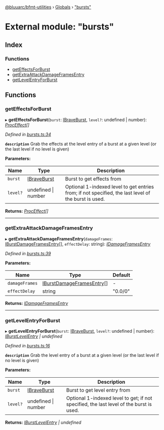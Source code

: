 [@bluuarc/bfmt-utilities](../README.md) › [Globals](../globals.md) › ["bursts"](_bursts_.md)

# External module: "bursts"

## Index

### Functions

* [getEffectsForBurst](_bursts_.md#geteffectsforburst)
* [getExtraAttackDamageFramesEntry](_bursts_.md#getextraattackdamageframesentry)
* [getLevelEntryForBurst](_bursts_.md#getlevelentryforburst)

## Functions

###  getEffectsForBurst

▸ **getEffectsForBurst**(`burst`: [IBraveBurst](../interfaces/_datamine_types_.ibraveburst.md), `level?`: undefined | number): *[ProcEffect](_datamine_types_.md#proceffect)[]*

*Defined in [bursts.ts:34](https://github.com/BluuArc/bfmt-utilities/blob/c1a63e5/src/bursts.ts#L34)*

**`description`** Grab the effects at the level entry of a burst at a given level (or the last level if no level is given)

**Parameters:**

Name | Type | Description |
------ | ------ | ------ |
`burst` | [IBraveBurst](../interfaces/_datamine_types_.ibraveburst.md) | Burst to get effects from |
`level?` | undefined &#124; number | Optional 1-indexed level to get entries from; if not specified, the last level of the burst is used.  |

**Returns:** *[ProcEffect](_datamine_types_.md#proceffect)[]*

___

###  getExtraAttackDamageFramesEntry

▸ **getExtraAttackDamageFramesEntry**(`damageFrames`: [IBurstDamageFramesEntry](../interfaces/_datamine_types_.iburstdamageframesentry.md)[], `effectDelay`: string): *[IDamageFramesEntry](../interfaces/_datamine_types_.idamageframesentry.md)*

*Defined in [bursts.ts:39](https://github.com/BluuArc/bfmt-utilities/blob/c1a63e5/src/bursts.ts#L39)*

**Parameters:**

Name | Type | Default |
------ | ------ | ------ |
`damageFrames` | [IBurstDamageFramesEntry](../interfaces/_datamine_types_.iburstdamageframesentry.md)[] | - |
`effectDelay` | string | "0.0/0" |

**Returns:** *[IDamageFramesEntry](../interfaces/_datamine_types_.idamageframesentry.md)*

___

###  getLevelEntryForBurst

▸ **getLevelEntryForBurst**(`burst`: [IBraveBurst](../interfaces/_datamine_types_.ibraveburst.md), `level?`: undefined | number): *[IBurstLevelEntry](../interfaces/_datamine_types_.iburstlevelentry.md) | undefined*

*Defined in [bursts.ts:16](https://github.com/BluuArc/bfmt-utilities/blob/c1a63e5/src/bursts.ts#L16)*

**`description`** Grab the level entry of a burst at a given level (or the last level if no level is given)

**Parameters:**

Name | Type | Description |
------ | ------ | ------ |
`burst` | [IBraveBurst](../interfaces/_datamine_types_.ibraveburst.md) | Burst to get level entry from |
`level?` | undefined &#124; number | Optional 1-indexed level to get; if not specified, the last level of the burst is used.  |

**Returns:** *[IBurstLevelEntry](../interfaces/_datamine_types_.iburstlevelentry.md) | undefined*
